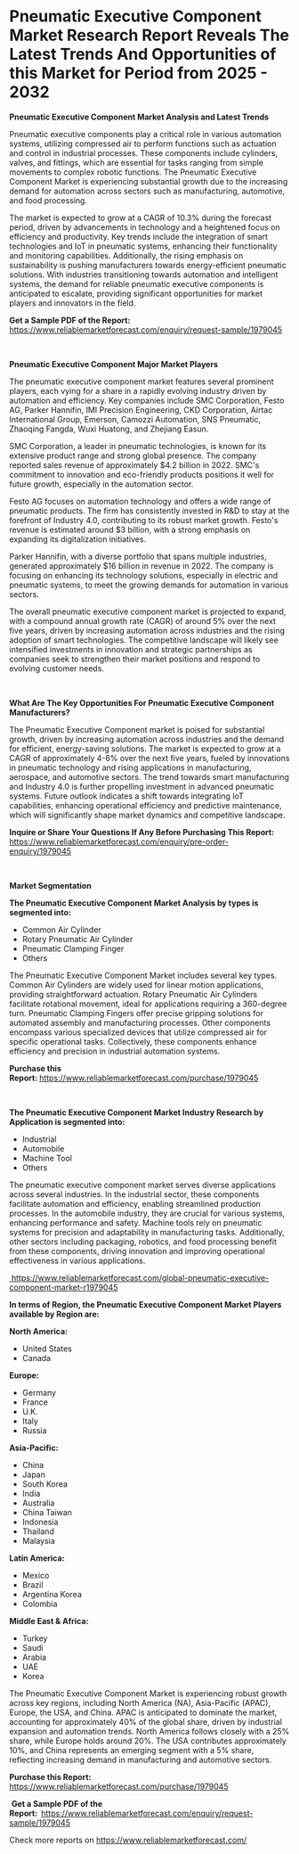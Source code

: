 <p><h1>Pneumatic Executive Component Market Research Report Reveals The Latest Trends And Opportunities of this Market for Period from 2025 - 2032</h1></p><p><strong>Pneumatic Executive Component Market Analysis and Latest Trends</strong></p>
<p><p>Pneumatic executive components play a critical role in various automation systems, utilizing compressed air to perform functions such as actuation and control in industrial processes. These components include cylinders, valves, and fittings, which are essential for tasks ranging from simple movements to complex robotic functions. The Pneumatic Executive Component Market is experiencing substantial growth due to the increasing demand for automation across sectors such as manufacturing, automotive, and food processing.</p><p>The market is expected to grow at a CAGR of 10.3% during the forecast period, driven by advancements in technology and a heightened focus on efficiency and productivity. Key trends include the integration of smart technologies and IoT in pneumatic systems, enhancing their functionality and monitoring capabilities. Additionally, the rising emphasis on sustainability is pushing manufacturers towards energy-efficient pneumatic solutions. With industries transitioning towards automation and intelligent systems, the demand for reliable pneumatic executive components is anticipated to escalate, providing significant opportunities for market players and innovators in the field.</p></p>
<p><strong>Get a Sample PDF of the Report:&nbsp;</strong> <a href="https://www.reliablemarketforecast.com/enquiry/request-sample/1979045?utm_campaign=1890&utm_medium=2&utm_source=Github&utm_content=ia&utm_term=15012025&utm_id=pneumatic-executive-component">https://www.reliablemarketforecast.com/enquiry/request-sample/1979045</a></p>
<p>&nbsp;</p>
<p><strong>Pneumatic Executive Component Major Market Players</strong></p>
<p><p>The pneumatic executive component market features several prominent players, each vying for a share in a rapidly evolving industry driven by automation and efficiency. Key companies include SMC Corporation, Festo AG, Parker Hannifin, IMI Precision Engineering, CKD Corporation, Airtac International Group, Emerson, Camozzi Automation, SNS Pneumatic, Zhaoqing Fangda, Wuxi Huatong, and Zhejiang Easun.</p><p>SMC Corporation, a leader in pneumatic technologies, is known for its extensive product range and strong global presence. The company reported sales revenue of approximately $4.2 billion in 2022. SMC's commitment to innovation and eco-friendly products positions it well for future growth, especially in the automation sector.</p><p>Festo AG focuses on automation technology and offers a wide range of pneumatic products. The firm has consistently invested in R&D to stay at the forefront of Industry 4.0, contributing to its robust market growth. Festo's revenue is estimated around $3 billion, with a strong emphasis on expanding its digitalization initiatives.</p><p>Parker Hannifin, with a diverse portfolio that spans multiple industries, generated approximately $16 billion in revenue in 2022. The company is focusing on enhancing its technology solutions, especially in electric and pneumatic systems, to meet the growing demands for automation in various sectors.</p><p>The overall pneumatic executive component market is projected to expand, with a compound annual growth rate (CAGR) of around 5% over the next five years, driven by increasing automation across industries and the rising adoption of smart technologies. The competitive landscape will likely see intensified investments in innovation and strategic partnerships as companies seek to strengthen their market positions and respond to evolving customer needs.</p></p>
<p>&nbsp;</p>
<p><strong>What Are The Key Opportunities For Pneumatic Executive Component Manufacturers?</strong></p>
<p><p>The Pneumatic Executive Component market is poised for substantial growth, driven by increasing automation across industries and the demand for efficient, energy-saving solutions. The market is expected to grow at a CAGR of approximately 4-6% over the next five years, fueled by innovations in pneumatic technology and rising applications in manufacturing, aerospace, and automotive sectors. The trend towards smart manufacturing and Industry 4.0 is further propelling investment in advanced pneumatic systems. Future outlook indicates a shift towards integrating IoT capabilities, enhancing operational efficiency and predictive maintenance, which will significantly shape market dynamics and competitive landscape.</p></p>
<p><strong>Inquire or Share Your Questions If Any Before Purchasing This Report:</strong> <a href="https://www.reliablemarketforecast.com/enquiry/pre-order-enquiry/1979045?utm_campaign=1890&utm_medium=2&utm_source=Github&utm_content=ia&utm_term=15012025&utm_id=pneumatic-executive-component">https://www.reliablemarketforecast.com/enquiry/pre-order-enquiry/1979045</a></p>
<p>&nbsp;</p>
<p><strong>Market Segmentation</strong></p>
<p><strong>The Pneumatic Executive Component Market Analysis by types is segmented into:</strong></p>
<p><ul><li>Common Air Cylinder</li><li>Rotary Pneumatic Air Cylinder</li><li>Pneumatic Clamping Finger</li><li>Others</li></ul></p>
<p><p>The Pneumatic Executive Component Market includes several key types. Common Air Cylinders are widely used for linear motion applications, providing straightforward actuation. Rotary Pneumatic Air Cylinders facilitate rotational movement, ideal for applications requiring a 360-degree turn. Pneumatic Clamping Fingers offer precise gripping solutions for automated assembly and manufacturing processes. Other components encompass various specialized devices that utilize compressed air for specific operational tasks. Collectively, these components enhance efficiency and precision in industrial automation systems.</p></p>
<p><strong>Purchase this Report:&nbsp;</strong><a href="https://www.reliablemarketforecast.com/purchase/1979045?utm_campaign=1890&utm_medium=2&utm_source=Github&utm_content=ia&utm_term=15012025&utm_id=pneumatic-executive-component">https://www.reliablemarketforecast.com/purchase/1979045</a></p>
<p>&nbsp;</p>
<p><strong>The Pneumatic Executive Component Market Industry Research by Application is segmented into:</strong></p>
<p><ul><li>Industrial</li><li>Automobile</li><li>Machine Tool</li><li>Others</li></ul></p>
<p><p>The pneumatic executive component market serves diverse applications across several industries. In the industrial sector, these components facilitate automation and efficiency, enabling streamlined production processes. In the automobile industry, they are crucial for various systems, enhancing performance and safety. Machine tools rely on pneumatic systems for precision and adaptability in manufacturing tasks. Additionally, other sectors including packaging, robotics, and food processing benefit from these components, driving innovation and improving operational effectiveness in various applications.</p></p>
<p><a href="https://www.reliablemarketforecast.com/global-pneumatic-executive-component-market-r1979045?utm_campaign=1890&utm_medium=2&utm_source=Github&utm_content=ia&utm_term=15012025&utm_id=pneumatic-executive-component">&nbsp;https://www.reliablemarketforecast.com/global-pneumatic-executive-component-market-r1979045</a></p>
<p><strong>In terms of Region, the Pneumatic Executive Component Market Players available by Region are:</strong></p>
<p>
    <p> <strong> North America: </strong>
        <ul>
            <li>United States</li>
            <li>Canada</li>
        </ul>
        </p> 
    <p> <strong> Europe: </strong>
        <ul>
            <li>Germany</li>
            <li>France</li>
            <li>U.K.</li>
            <li>Italy</li>
            <li>Russia</li>
        </ul>
        </p> 
    <p> <strong> Asia-Pacific: </strong>
        <ul>
            <li>China</li>
            <li>Japan</li>
            <li>South Korea</li>
            <li>India</li>
            <li>Australia</li>
            <li>China Taiwan</li>
            <li>Indonesia</li>
            <li>Thailand</li>
            <li>Malaysia</li>
        </ul>
        </p> 
    <p> <strong> Latin America: </strong>
        <ul>
            <li>Mexico</li>
            <li>Brazil</li>
            <li>Argentina Korea</li>
            <li>Colombia</li>
        </ul>
        </p> 
    <p> <strong> Middle East & Africa: </strong>
        <ul>
            <li>Turkey</li>
            <li>Saudi</li>
            <li>Arabia</li>
            <li>UAE</li>
            <li>Korea</li>
        </ul>
    </p>
    </p>
<p><p>The Pneumatic Executive Component Market is experiencing robust growth across key regions, including North America (NA), Asia-Pacific (APAC), Europe, the USA, and China. APAC is anticipated to dominate the market, accounting for approximately 40% of the global share, driven by industrial expansion and automation trends. North America follows closely with a 25% share, while Europe holds around 20%. The USA contributes approximately 10%, and China represents an emerging segment with a 5% share, reflecting increasing demand in manufacturing and automotive sectors.</p></p>
<p><strong>Purchase this Report: </strong><a href="https://www.reliablemarketforecast.com/purchase/1979045?utm_campaign=1890&utm_medium=2&utm_source=Github&utm_content=ia&utm_term=15012025&utm_id=pneumatic-executive-component">https://www.reliablemarketforecast.com/purchase/1979045</a></p>
<p>&nbsp;<strong>Get a Sample PDF of the Report:&nbsp;&nbsp;</strong><a href="https://www.reliablemarketforecast.com/enquiry/request-sample/1979045?utm_campaign=1890&utm_medium=2&utm_source=Github&utm_content=ia&utm_term=15012025&utm_id=pneumatic-executive-component">https://www.reliablemarketforecast.com/enquiry/request-sample/1979045</a></p>
<p><strong></strong></p>
<p>Check more reports on <a href="https://www.reliablemarketforecast.com/?utm_campaign=1890&utm_medium=2&utm_source=Github&utm_content=ia&utm_term=15012025&utm_id=pneumatic-executive-component">https://www.reliablemarketforecast.com/</a></p>